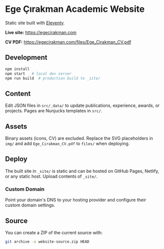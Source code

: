 # Ege Çırakman Academic Website

Static site built with [Eleventy](https://www.11ty.dev/).

**Live site:** https://egecirakman.com

**CV PDF:** https://egecirakman.com/files/Ege_Cirakman_CV.pdf

## Development

```bash
npm install
npm start   # local dev server
npm run build  # production build to _site/
```

## Content

Edit JSON files in `src/_data/` to update publications, experience, awards, or projects. Pages are Nunjucks templates in `src/`.

## Assets

Binary assets (icons, CV) are excluded. Replace the SVG placeholders in `img/` and add `Ege_Cirakman_CV.pdf` to `files/` when deploying.


## Deploy

The built site in `_site/` is static and can be hosted on GitHub Pages, Netlify, or any static host. Upload contents of `_site/`.

### Custom Domain

Point your domain's DNS to your hosting provider and configure their custom domain settings.

## Source

You can create a ZIP of the current source with:

```bash
git archive -o website-source.zip HEAD
```
